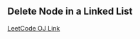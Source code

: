 Delete Node in a Linked List
---
[LeetCode OJ Link](https://leetcode.com/problems/delete-node-in-a-linked-list/)